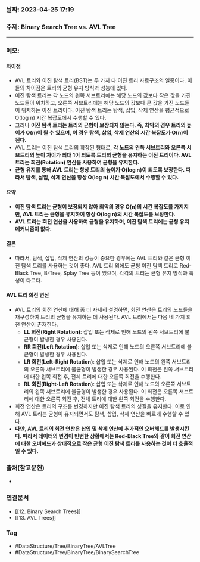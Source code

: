 ### 날짜: 2023-04-25 17:19

### 주제: Binary Search Tree vs. AVL Tree
---
### 메모: 
#### 차이점 
- AVL 트리와 이진 탐색 트리(BST)는 두 가지 다 이진 트리 자료구조의 일종이다. 이들의 차이점은 트리의 균형 유지 방식과 성능에 있다.
- 이진 탐색 트리는 각 노드의 왼쪽 서브트리에는 해당 노드의 값보다 작은 값을 가진 노드들이 위치하고, 오른쪽 서브트리에는 해당 노드의 값보다 큰 값을 가진 노드들이 위치하는 이진 트리이다. 이진 탐색 트리는 탐색, 삽입, 삭제 연산을 평균적으로 O(log n) 시간 복잡도에서 수행할 수 있다.
- 그러나 **이진 탐색 트리는 트리의 균형이 보장되지 않는다. 즉, 최악의 경우 트리의 높이가 O(n)이 될 수 있으며, 이 경우 탐색, 삽입, 삭제 연산의 시간 복잡도가 O(n)이 된다.**
- AVL 트리는 이진 탐색 트리의 확장된 형태로, **각 노드의 왼쪽 서브트리와 오른쪽 서브트리의 높이 차이가 최대 1이 되도록 트리의 균형을 유지하는 이진 트리이다. AVL 트리는 회전(Rotation) 연산을 사용하여 균형을 유지한다.**
- **균형 유지를 통해 AVL 트리는 항상 트리의 높이가 O(log n)이 되도록 보장한다. 따라서 탐색, 삽입, 삭제 연산을 항상 O(log n) 시간 복잡도에서 수행할 수 있다.**
#### 요약
- **이진 탐색 트리는 균형이 보장되지 않아 최악의 경우 O(n)의 시간 복잡도를 가지지만, AVL 트리는 균형을 유지하여 항상 O(log n)의 시간 복잡도를 보장한다.**
- **AVL 트리는 회전 연산을 사용하여 균형을 유지하며, 이진 탐색 트리에는 균형 유지 메커니즘이 없다.**
#### 결론
- 따라서, 탐색, 삽입, 삭제 연산의 성능이 중요한 경우에는 AVL 트리와 같은 균형 이진 탐색 트리를 사용하는 것이 좋다. AVL 트리 외에도 균형 이진 탐색 트리로 Red-Black Tree, B-Tree, Splay Tree 등이 있으며, 각각의 트리는 균형 유지 방식과 특성이 다르다.
#### AVL 트리 회전 연산 
- AVL 트리의 회전 연산에 대해 좀 더 자세히 설명하면, 회전 연산은 트리의 노드들을 재구성하여 트리의 균형을 유지하는 데 사용된다. AVL 트리에서는 다음 네 가지 회전 연산이 존재한다.
	- **LL 회전(Right Rotation)**: 삽입 또는 삭제로 인해 노드의 왼쪽 서브트리에 불균형이 발생한 경우 사용된다.
	- **RR 회전(Left Rotation)**: 삽입 또는 삭제로 인해 노드의 오른쪽 서브트리에 불균형이 발생한 경우 사용된다.
	- **LR 회전(Left-Right Rotation)**: 삽입 또는 삭제로 인해 노드의 왼쪽 서브트리의 오른쪽 서브트리에 불균형이 발생한 경우 사용된다. 이 회전은 왼쪽 서브트리에 대한 왼쪽 회전 후, 전체 트리에 대한 오른쪽 회전을 수행한다.
	- **RL 회전(Right-Left Rotation)**: 삽입 또는 삭제로 인해 노드의 오른쪽 서브트리의 왼쪽 서브트리에 불균형이 발생한 경우 사용된다. 이 회전은 오른쪽 서브트리에 대한 오른쪽 회전 후, 전체 트리에 대한 왼쪽 회전을 수행한다.
- 회전 연산은 트리의 구조를 변경하지만 이진 탐색 트리의 성질을 유지한다. 이로 인해 AVL 트리는 균형이 유지되면서도 탐색, 삽입, 삭제 연산을 빠르게 수행할 수 있다.
- **다만, AVL 트리의 회전 연산은 삽입 및 삭제 연산에 추가적인 오버헤드를 발생시킨다. 따라서 데이터의 변경이 빈번한 상황에서는 Red-Black Tree와 같이 회전 연산에 대한 오버헤드가 상대적으로 작은 균형 이진 탐색 트리를 사용하는 것이 더 효율적일 수 있다.**

### 출처(참고문헌) 
- 

### 연결문서 
- [[12. Binary Search Trees]]
- [[13. AVL Trees]]

### Tag
- #DataStructure/Tree/BinaryTree/AVLTree 
- #DataStructure/Tree/BinaryTree/BinarySearchTree 